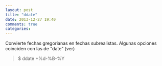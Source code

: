 ```yaml
---
layout: post
title: "ddate"
date: 2013-12-27 19:40
comments: true
categories: 
---
```

Convierte fechas gregorianas en fechas subrealistas. Algunas opciones coinciden con las de "date" (ver)

>$ ddate +%d-%B-%Y

